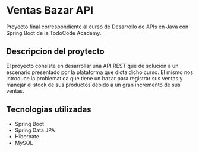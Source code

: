 # Ventas Bazar API
Proyecto final correspondiente al curso de Desarrollo de APIs en Java con Spring Boot de la TodoCode Academy. 
## Descripcion del proytecto
El proyecto consiste en desarrollar una API REST que de solución a un escenario presentado por la plataforma que dicta dicho curso. El mismo nos introduce la problematica que tiene un bazar para registrar sus ventas y manejar el stock de sus productos debido a un gran incremento de sus ventas.
## Tecnologias utilizadas
* Spring Boot
* Spring Data JPA
* Hibernate
* MySQL
